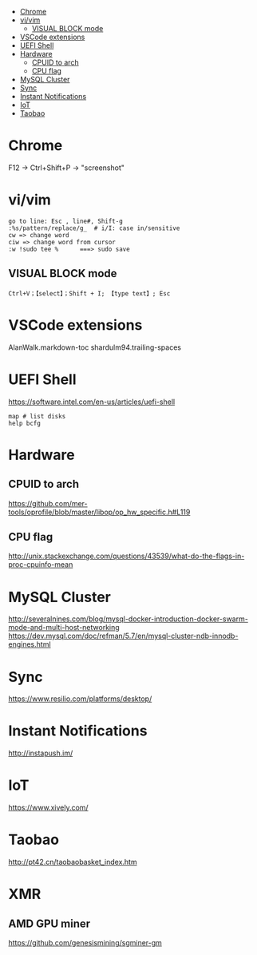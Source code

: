 <!-- TOC -->

- [Chrome](#chrome)
- [vi/vim](#vivim)
    - [VISUAL BLOCK mode](#visual-block-mode)
- [VSCode extensions](#vscode-extensions)
- [UEFI Shell](#uefi-shell)
- [Hardware](#hardware)
    - [CPUID to arch](#cpuid-to-arch)
    - [CPU flag](#cpu-flag)
- [MySQL Cluster](#mysql-cluster)
- [Sync](#sync)
- [Instant Notifications](#instant-notifications)
- [IoT](#iot)
- [Taobao](#taobao)

<!-- /TOC -->
# Chrome
F12 -> Ctrl+Shift+P -> "screenshot"

# vi/vim
    go to line: Esc , line#, Shift-g
    :%s/pattern/replace/g_  # i/I: case in/sensitive    
    cw => change word
    ciw => change word from cursor
    :w !sudo tee %      ===> sudo save

## VISUAL BLOCK mode
    Ctrl+V；【select】；Shift + I; 【type text】; Esc

# VSCode extensions
AlanWalk.markdown-toc
shardulm94.trailing-spaces

# UEFI Shell
https://software.intel.com/en-us/articles/uefi-shell

    map # list disks
    help bcfg

# Hardware
## CPUID to arch
https://github.com/mer-tools/oprofile/blob/master/libop/op_hw_specific.h#L119 

## CPU flag
http://unix.stackexchange.com/questions/43539/what-do-the-flags-in-proc-cpuinfo-mean  

# MySQL Cluster
http://severalnines.com/blog/mysql-docker-introduction-docker-swarm-mode-and-multi-host-networking  
https://dev.mysql.com/doc/refman/5.7/en/mysql-cluster-ndb-innodb-engines.html

# Sync
https://www.resilio.com/platforms/desktop/

# Instant Notifications
http://instapush.im/

# IoT
https://www.xively.com/

# Taobao
http://pt42.cn/taobaobasket_index.htm

# XMR
## AMD GPU miner
https://github.com/genesismining/sgminer-gm